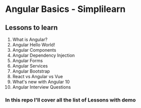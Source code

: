 # Angular Basics - Simplilearn

## Lessons to learn

 1. What is Angular?
 2. Angular Hello World!
 3. Angular Components
 4. Angular Dependency Injection
 5. Angular Forms
 6. Angular Services
 7. Angular Bootstrap
 8. React vs Angular vs Vue
 9. What's new with Angular 10
 10. Angular Interview Questions

### In this repo I'll cover all the list of Lessons with demo
